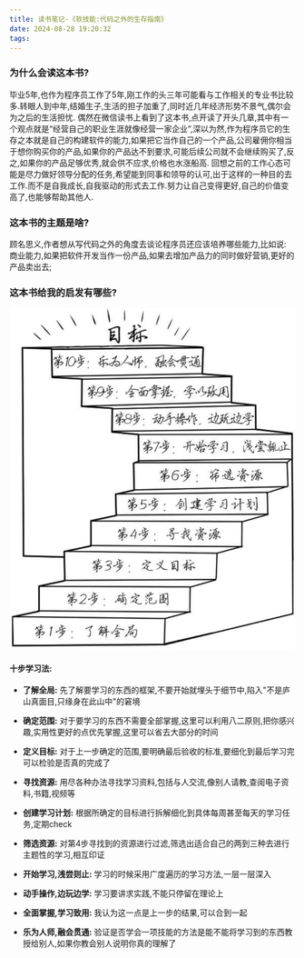 ```yaml
---
title: 读书笔记-《软技能:代码之外的生存指南》
date: 2024-08-28 19:20:32
tags:
---
```


### 为什么会读这本书?
毕业5年,也作为程序员工作了5年,刚工作的头三年可能看与工作相关的专业书比较多.转眼人到中年,结婚生子,生活的担子加重了,同时近几年经济形势不景气,偶尔会为之后的生活担忧. 偶然在微信读书上看到了这本书,点开读了开头几章,其中有一个观点就是“经营自己的职业生涯就像经营一家企业”,深以为然,作为程序员它的生存之本就是自己的构建软件的能力,如果把它当作自己的一个产品,公司雇佣你相当于想你购买你的产品,如果你的产品达不到要求,可能后续公司就不会继续购买了,反之,如果你的产品足够优秀,就会供不应求,价格也水涨船高. 回想之前的工作心态可能是尽力做好领导分配的任务,希望能到同事和领导的认可,出于这样的一种目的去工作.而不是自我成长,自我驱动的形式去工作.努力让自己变得更好,自己的价值变高了,也能够帮助其他人.

### 这本书的主题是啥?
顾名思义,作者想从写代码之外的角度去谈论程序员还应该培养哪些能力,比如说: 商业能力,如果把软件开发当作一份产品,如果去增加产品力的同时做好营销,更好的产品卖出去; 

### 这本书给我的启发有哪些?

<img src="../十步学习法.png" alt="十步学习法"  />

#### 十步学习法:

- **了解全局:** 先了解要学习的东西的框架,不要开始就埋头于细节中,陷入"不是庐山真面目,只缘身在此山中"的窘境

- **确定范围:** 对于要学习的东西不需要全部掌握,这里可以利用八二原则,把你感兴趣,实用性更好的点优先掌握,这里可以省去大部分的时间

- **定义目标:** 对于上一步确定的范围,要明确最后验收的标准,要细化到最后学习完可以检验是否真的完成了

- **寻找资源:** 用尽各种办法寻找学习资料,包括与人交流,像别人请教,查阅电子资料,书籍,视频等

- **创建学习计划:** 根据所确定的目标进行拆解细化到具体每周甚至每天的学习任务,定期check

- **筛选资源:** 对第4步寻找到的资源进行过滤,筛选出适合自己的两到三种去进行主题性的学习,相互印证

- **开始学习,浅尝则止:** 学习的时候采用广度遍历的学习方法,一层一层深入

- **动手操作,边玩边学:**  学习要讲求实践,不能只停留在理论上

- **全面掌握,学习致用:** 我认为这一点是上一步的结果,可以合到一起

- **乐为人师,融会贯通:** 验证是否学会一项技能的方法是能不能将学习到的东西教授给别人,如果你教会别人说明你真的理解了
